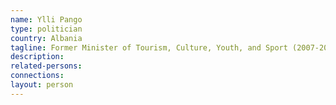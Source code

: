 ```yaml
---
name: Ylli Pango
type: politician
country: Albania
tagline: Former Minister of Tourism, Culture, Youth, and Sport (2007-2009)
description:
related-persons:
connections:
layout: person
---
```

